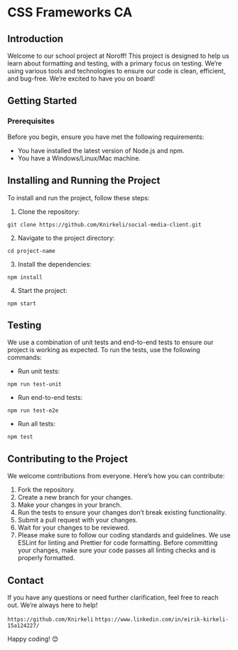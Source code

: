 # CSS Frameworks CA

## Introduction

Welcome to our school project at Noroff! This project is designed to help us learn about formatting and testing, with a primary focus on testing. We’re using various tools and technologies to ensure our code is clean, efficient, and bug-free. We’re excited to have you on board!

## Getting Started

### Prerequisites

Before you begin, ensure you have met the following requirements:

- You have installed the latest version of Node.js and npm.
- You have a Windows/Linux/Mac machine.

## Installing and Running the Project

To install and run the project, follow these steps:

1. Clone the repository:

`git clone https://github.com/Knirkeli/social-media-client.git`

2. Navigate to the project directory:

`cd project-name`

3. Install the dependencies:

`npm install`

4. Start the project:

`npm start`

## Testing

We use a combination of unit tests and end-to-end tests to ensure our project is working as expected. To run the tests, use the following commands:

- Run unit tests:

`npm run test-unit`

- Run end-to-end tests:

`npm run test-e2e`

- Run all tests:

`npm test`

## Contributing to the Project

We welcome contributions from everyone. Here’s how you can contribute:

1. Fork the repository.
2. Create a new branch for your changes.
3. Make your changes in your branch.
4. Run the tests to ensure your changes don’t break existing functionality.
5. Submit a pull request with your changes.
6. Wait for your changes to be reviewed.
7. Please make sure to follow our coding standards and guidelines. We use ESLint for linting and Prettier for code formatting. Before committing your changes, make sure your code passes all linting checks and is properly formatted.

## Contact

If you have any questions or need further clarification, feel free to reach out. We’re always here to help!

`https://github.com/Knirkeli`
`https://www.linkedin.com/in/eirik-kirkeli-15a124227/`

Happy coding! 😊

```

```
